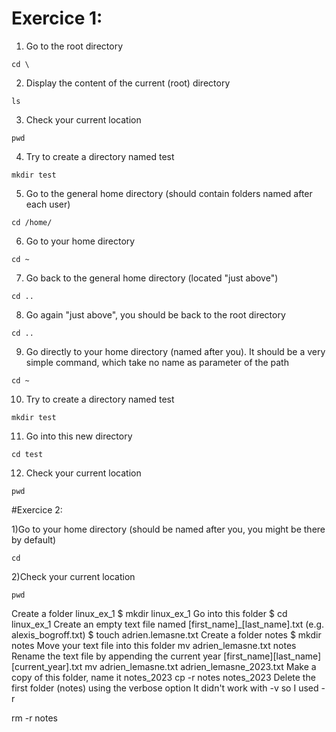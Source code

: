 # Exercice 1:

1) Go to the root directory

```
cd \
```
2) Display the content of the current (root) directory

```
ls
```

3) Check your current location

```
pwd
```

4) Try to create a directory named test

```
mkdir test
```


5) Go to the general home directory (should contain folders named after each user)

```
cd /home/
```

6) Go to your home directory

```
cd ~
```
7) Go back to the general home directory (located "just above")
```
cd ..
```
8) Go again "just above", you should be back to the root directory
```
cd ..
```
9) Go directly to your home directory (named after you). It should be a very simple command, which take no name as parameter of the path
```
cd ~
```
10) Try to create a directory named test
```
mkdir test
```
11) Go into this new directory
```
cd test
```
12) Check your current location
```
pwd
```

#Exercice 2:

1)Go to your home directory (should be named after you, you might be there by default)
```
cd
```
2)Check your current location
```
pwd
```
Create a folder linux_ex_1
$ mkdir linux_ex_1
Go into this folder
$ cd linux_ex_1
Create an empty text file named [first_name]_[last_name].txt (e.g. alexis_bogroff.txt)
$ touch adrien.lemasne.txt
Create a folder notes
$ mkdir notes
Move your text file into this folder
mv adrien_lemasne.txt notes
Rename the text file by appending the current year [first_name][last_name][current_year].txt
mv adrien_lemasne.txt adrien_lemasne_2023.txt
Make a copy of this folder, name it notes_2023
cp -r notes notes_2023 
Delete the first folder (notes) using the verbose option
It didn't work with -v so I used -r

rm -r notes

